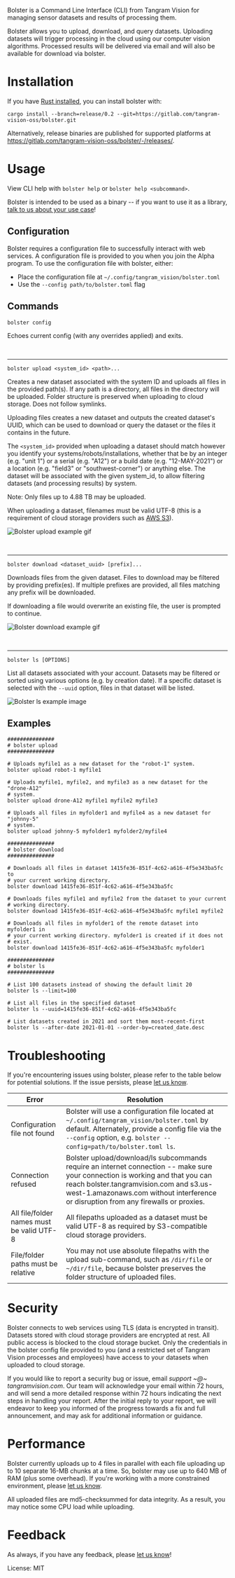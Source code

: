 Bolster is a Command Line Interface (CLI) from Tangram Vision for managing
sensor datasets and results of processing them.

Bolster allows you to upload, download, and query datasets. Uploading
datasets will trigger processing in the cloud using our computer vision
algorithms. Processed results will be delivered via email and will also be
available for download via bolster.

# Installation

If you have [Rust installed](https://rustup.rs/), you can install bolster
with:

```shell
cargo install --branch=release/0.2 --git=https://gitlab.com/tangram-vision-oss/bolster.git
```

Alternatively, release binaries are published for supported platforms at
<https://gitlab.com/tangram-vision-oss/bolster/-/releases/>.

# Usage

View CLI help with `bolster help` or `bolster help <subcommand>`.

Bolster is intended to be used as a binary -- if you want to use it as a
library, [talk to us about your use case](https://tangram-vision.canny.io)!

## Configuration

Bolster requires a configuration file to successfully interact with web
services. A configuration file is provided to you when you join the Alpha
program. To use the configuration file with bolster, either:

- Place the configuration file at `~/.config/tangram_vision/bolster.toml`
- Use the `--config path/to/bolster.toml` flag

## Commands

```bolster config```

Echoes current config (with any overrides applied) and exits.

<br>

---

```bolster upload <system_id> <path>...```

Creates a new dataset associated with the system ID and uploads all
files in the provided path(s). If any path is a directory, all files in the
directory will be uploaded. Folder structure is preserved when uploading to
cloud storage. Does not follow symlinks.

Uploading files creates a new dataset and outputs the created dataset's
UUID, which can be used to download or query the dataset or the files it
contains in the future.

The `<system_id>` provided when uploading a dataset should match however
you identify your systems/robots/installations, whether that be by an
integer (e.g. "unit 1") or a serial (e.g. "A12") or a build date (e.g.
"12-MAY-2021") or a location (e.g. "field3" or "southwest-corner") or
anything else. The dataset will be associated with the given system_id, to
allow filtering datasets (and processing results) by system.

Note: Only files up to 4.88 TB may be uploaded.

When uploading a dataset, filenames must be valid UTF-8 (this is a
requirement of cloud storage providers such as [AWS
S3](https://docs.aws.amazon.com/AmazonS3/latest/userguide/object-keys.html)).

![Bolster upload example
gif](https://tangram-vision-oss.gitlab.io/bolster/assets/bolster-upload.gif)

<br>

---

```bolster download <dataset_uuid> [prefix]...```

Downloads files from the given dataset. Files to download may be filtered
by providing prefix(es). If multiple prefixes are provided, all files
matching any prefix will be downloaded.

If downloading a file would overwrite an existing file, the user is
prompted to continue.

![Bolster download example
gif](https://tangram-vision-oss.gitlab.io/bolster/assets/bolster-download.gif)

<br>

---

```bolster ls [OPTIONS]```

List all datasets associated with your account. Datasets may be filtered
or sorted using various options (e.g. by creation date). If a specific
dataset is selected with the `--uuid` option, files in that dataset will be
listed.

![Bolster ls example
image](https://tangram-vision-oss.gitlab.io/bolster/assets/bolster-ls.png)

## Examples

```shell
###############
# bolster upload
###############

# Uploads myfile1 as a new dataset for the "robot-1" system.
bolster upload robot-1 myfile1

# Uploads myfile1, myfile2, and myfile3 as a new dataset for the "drone-A12"
# system.
bolster upload drone-A12 myfile1 myfile2 myfile3

# Uploads all files in myfolder1 and myfile4 as a new dataset for "johnny-5"
# system.
bolster upload johnny-5 myfolder1 myfolder2/myfile4

###############
# bolster download
###############

# Downloads all files in dataset 1415fe36-851f-4c62-a616-4f5e343ba5fc to
# your current working directory.
bolster download 1415fe36-851f-4c62-a616-4f5e343ba5fc

# Downloads files myfile1 and myfile2 from the dataset to your current
# working directory.
bolster download 1415fe36-851f-4c62-a616-4f5e343ba5fc myfile1 myfile2

# Downloads all files in myfolder1 of the remote dataset into myfolder1 in
# your current working directory. myfolder1 is created if it does not
# exist.
bolster download 1415fe36-851f-4c62-a616-4f5e343ba5fc myfolder1

###############
# bolster ls
###############

# List 100 datasets instead of showing the default limit 20
bolster ls --limit=100

# List all files in the specified dataset
bolster ls --uuid=1415fe36-851f-4c62-a616-4f5e343ba5fc

# List datasets created in 2021 and sort them most-recent-first
bolster ls --after-date 2021-01-01 --order-by=created_date.desc
```

# Troubleshooting

If you're encountering issues using bolster, please refer to the table below
for potential solutions. If the issue persists, please [let us
know](https://tangram-vision.canny.io).

| Error                                     | Resolution                                                                                                                                                                                                                                                      |
|-                                          |-                                                                                                                                                                                                                                                                |
| Configuration file not found              | Bolster will use a configuration file located at `~/.config/tangram_vision/bolster.toml` by default. Alternately, provide a config file via the `--config` option, e.g. `bolster --config=path/to/bolster.toml ls`.                                             |
| Connection refused                        | Bolster upload/download/ls subcommands require an internet connection -- make sure your connection is working and that you can reach bolster.tangramvision.com and s3.us-west-1.amazonaws.com without interference or disruption from any firewalls or proxies. |
| All file/folder names must be valid UTF-8 | All filepaths uploaded as a dataset must be valid UTF-8 as required by S3-compatible cloud storage providers.                                                                                                                                                   |
| File/folder paths must be relative        | You may not use absolute filepaths with the upload sub-command, such as `/dir/file` or `~/dir/file`, because bolster preserves the folder structure of uploaded files.                                                                                          |

# Security

Bolster connects to web services using TLS (data is encrypted in transit).
Datasets stored with cloud storage providers are encrypted at rest. All
public access is blocked to the cloud storage bucket. Only the credentials
in the bolster config file provided to you (and a restricted set of Tangram
Vision processes and employees) have access to your datasets when uploaded
to cloud storage.

If you would like to report a security bug or issue, email *support ~@~
tangramvision.com*. Our team will acknowledge your email within 72 hours,
and will send a more detailed response within 72 hours indicating the next
steps in handling your report. After the initial reply to your report, we
will endeavor to keep you informed of the progress towards a fix and full
announcement, and may ask for additional information or guidance.

# Performance

Bolster currently uploads up to 4 files in parallel with each file uploading
up to 10 separate 16-MB chunks at a time. So, bolster may use up to 640 MB
of RAM (plus some overhead). If you're working with a more constrained
environment, please [let us know](https://tangram-vision.canny.io).

All uploaded files are md5-checksummed for data integrity. As a result, you
may notice some CPU load while uploading.

# Feedback

As always, if you have any feedback, please [let us
know](https://tangram-vision.canny.io/)!

License: MIT
